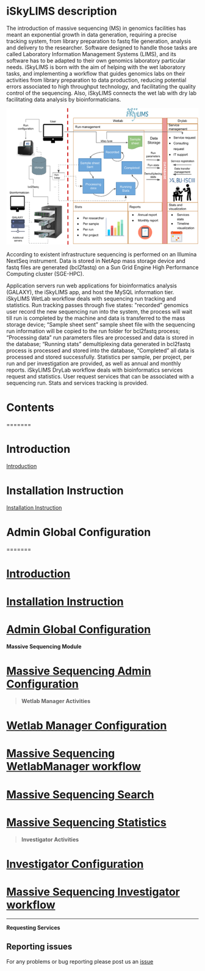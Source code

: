 # iSkyLIMS description

The introduction of massive sequencing (MS) in genomics facilities has meant an exponential growth in data generation, requiring a precise tracking system, from library preparation to fastq file generation, analysis and delivery to the researcher. Software designed to handle those tasks are called Laboratory Information Management Systems (LIMS), and its software has to be adapted to their own genomics laboratory particular needs. iSkyLIMS is born with the aim of helping with the wet laboratory tasks, and implementing a workflow that guides genomics labs on their activities from library preparation to data production, reducing potential errors associated to high throughput technology, and facilitating the quality control of the sequencing. Also, iSkyLIMS connects the wet lab with dry lab facilitating data analysis by bioinformaticians.

![iSkyLIMS diagram](images/iSkyLIMS_scheme.png)

According to existent infrastructure sequencing is performed on an Illumina NextSeq instrument. Data is stored in NetApp mass storage device and fastq files are generated (bcl2fastq) on a Sun Grid Engine High Performance Computing cluster (SGE-HPC).

Application servers run web applications for bioinformatics analysis (GALAXY), the iSkyLIMS app, and host the MySQL information tier. iSkyLIMS WetLab workflow deals with sequencing run tracking and statistics. Run tracking passes through five states: "recorded” genomics user record the new sequencing run into the system, the process will wait till run is completed by the machine and data is transferred to the mass storage device; “Sample sheet sent” sample sheet file with the sequencing run information will be copied to the run folder for bcl2fastq process; “Processing data” run parameters files are processed and data is stored in the database; “Running stats” demultiplexing data generated in bcl2fastq process is processed and stored into the database, “Completed” all data is processed and stored successfully. Statistics per sample, per project, per run and per investigation are provided, as well as annual and monthly reports. iSkyLIMS DryLab workflow deals with bioinformatics services request and statistics. User request services that can be associated with a sequencing run. Stats and services tracking is provided.



# Contents
=======
# Introduction
  [Introduction](Introduction.md)
# Installation Instruction
  [Installation Instruction](Installation.md)
# Admin Global Configuration

=======


# [Introduction](Introduction.md)
# [Installation Instruction](Installation.md)
# [Admin Global Configuration](AdminConfiguration.md)

**Massive Sequencing Module**

# [Massive Sequencing Admin Configuration](/massiveSequencing/massiveSequencing.md)

> **Wetlab Manager Activities**

# [Wetlab Manager Configuration](massiveSequencing/wetlabManagerConfiguration.md)
# [Massive Sequencing WetlabManager workflow](massiveSequencing/wetlabManagerWorkflow.md)
# [Massive Sequencing Search](massiveSequencing/searchGuide.md)
# [Massive Sequencing Statistics](massiveSequencing/statisticsGuide.md)

> **Investigator Activities**

# [Investigator Configuration](massiveSequencing/investigatorConfiguration.md)
# [Massive Sequencing Investigator workflow](massiveSequencing/investigatorWorkflow.md)

---
**Requesting Services**






## Reporting issues
For any problems or bug reporting please post us an [issue](https://github.com/BU-ISCIII/iSkyLIMS/issues)
